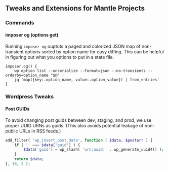 ## Tweaks and Extensions for Mantle Projects

### Commands

#### imposer og (options get)

Running `imposer og` ouptuts a paged and colorized JSON map of non-transient options sorted by option name for easy diffing.  This can be helpful in figuring out what you options to put in a state file.


```shell
imposer.og() {
	wp option list --unserialize --format=json --no-transients --orderby=option_name "$@" |
	jq 'map({key:.option_name, value:.option_value}) | from_entries'
}
```

### Wordpress Tweaks

#### Post GUIDs

To avoid changing post guids between dev, staging, and prod, we use proper UUID URNs as guids.  (This also avoids potential leakage of non-public URLs in RSS feeds.)

```php tweak
add_filter( 'wp_insert_post_data', function ( $data, $postarr ) {
	if ( '' === $data['guid'] ) {
		$data['guid'] = wp_slash( 'urn:uuid:' . wp_generate_uuid4() );
	}
	return $data;
}, 10, 2 );
```

